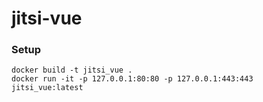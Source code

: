 # jitsi-vue

### Setup

```
docker build -t jitsi_vue .
docker run -it -p 127.0.0.1:80:80 -p 127.0.0.1:443:443 jitsi_vue:latest
```
